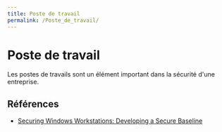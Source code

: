 ```yaml
---
title: Poste de travail
permalink: /Poste_de_travail/
---
```


# Poste de travail

Les postes de travails sont un élément important dans la sécurité d'une entreprise.

Références
----------

-   [Securing Windows Workstations: Developing a Secure Baseline](https://adsecurity.org/?p=3299)

